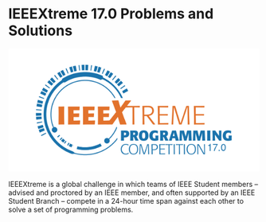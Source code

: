 # IEEEXtreme 17.0 Problems and Solutions

![IEEEXtreme 17.0 2023 banner](assets/ieeextreme-17.png)

IEEEXtreme is a global challenge in which teams of IEEE Student members – advised and proctored by an IEEE member, and often supported by an IEEE Student Branch – compete in a 24-hour time span against each other to solve a set of programming problems.